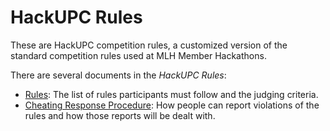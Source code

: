 # HackUPC Rules

These are HackUPC competition rules, a customized version of the standard competition rules used at MLH Member Hackathons.

There are several documents in the _HackUPC Rules_:

- [Rules](Rules.md): The list of rules participants must follow and the judging criteria.
- [Cheating Response Procedure](cheating_response_procedure.md): How people can report violations of the rules and how those reports will be dealt with.
